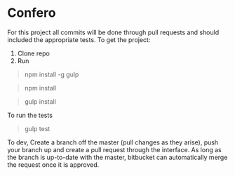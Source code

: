 # Confero

For this project all commits will be done through pull requests and should included the appropriate tests. To get the project:

1. Clone repo
2. Run 

> npm install -g gulp

> npm install

> gulp install

To run the tests
> gulp test

To dev,
Create a branch off the master (pull changes as they arise), 
push your branch up and create a pull request through the interface. 
As long as the branch is up-to-date with the master, bitbucket can automatically merge the request once it is approved.